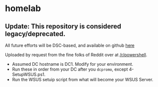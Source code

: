 # homelab

## Update: This repository is considered legacy/deprecated.

All future efforts will be DSC-based, and available on github [here](https://github.com/ArtisanByteCrafter/TestDomainCreator)


Uploaded by request from the fine folks of Reddit over at [/r/powershell](https://www.reddit.com/r/powershell).

* Assumed DC hostname is DC1. Modify for your environment.
* Run these in order from your DC after you `dcpromo`, except 4-SetupWSUS.ps1.
* Run the WSUS setuip script from what will become your WSUS Server.
